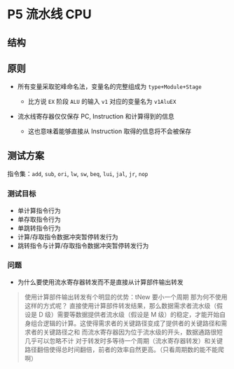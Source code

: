 # P5 流水线 CPU

## 结构



## 原则

* 所有变量采取驼峰命名法，变量名的完整组成为 `type+Module+Stage`
  * 比方说 `EX` 阶段 `ALU` 的输入 `v1` 对应的变量名为 `v1AluEX`


* 流水线寄存器仅仅保存 PC, Instruction 和计算得到的信息
  * 这也意味着能够直接从 Instruction 取得的信息将不会被保存


## 测试方案

指令集：`add`, `sub`, `ori`, `lw`, `sw`, `beq`, `lui`, `jal`, `jr`, `nop`

### 测试目标

* 单计算指令行为
* 单存取指令行为
* 单跳转指令行为
* 计算/存取指令数据冲突暂停转发行为
* 跳转指令与计算/存取指令数据冲突暂停转发行为

### 问题

* 为什么要使用流水寄存器转发而不是直接从计算部件输出转发

> 使用计算部件输出转发有个明显的优势：tNew 要小一个周期
> 那为何不使用这样的方式呢？
> 直接使用计算部件转发结果，那么数据需求者流水级（假设是 D 级）需要等数据提供者流水级（假设是 M 级）的稳定，才能开始自身组合逻辑的计算。这使得需求者的关键路径变成了提供者的关键路径和需求者的关键路径之和
> 而流水寄存器因为位于流水级的开头，数据通路很短几乎可以忽略不计
> 对于转发时多等待一个周期（流水寄存器转发）和关键路径翻倍使得总时间翻倍，前者的效率自然更高。（只看周期数的能不能爬啊）
